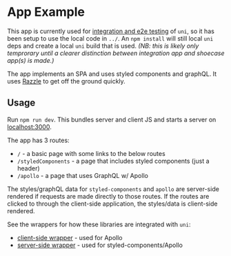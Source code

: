 # App Example

This app is currently used for [integration and e2e testing](https://github.com/jtart/uni/tree/master/cypress/integration) of `uni`, so it has been setup to use the local code in `../`.  An `npm install` will still local `uni` deps and create a local `uni` build that is used. _(NB: this is likely only temprorary until a clearer distinction between integration app and shoecase app(s) is made.)_

The app implements an SPA and uses styled components and graphQL. It uses [Razzle](https://github.com/jaredpalmer/razzle/) to get off the ground quickly.

## Usage

Run `npm run dev`. This bundles server and client JS and starts a server on [localhost:3000](http://localhost:3000/).

The app has 3 routes:
- `/` - a basic page with some links to the below routes
- `/styledComponents` - a page that includes styled components (just a header)
- `/apollo` - a page that uses GraphQL w/ Apollo

The styles/graphQL data for `styled-components` and `apollo` are server-side rendered if requests are made directly to those routes. If the routes are clicked to through the client-side application, the styles/data is client-side rendered.

See the wrappers for how these libraries are integrated with `uni`:
- [client-side wrapper](https://github.com/jtart/uni/blob/master/example/src/withClientWrapper.jsx) - used for Apollo
- [server-side wrapper](https://github.com/jtart/uni/blob/master/example/src/withWrapper.js) - used for styled-components/Apollo
